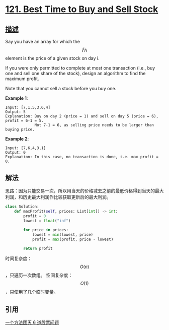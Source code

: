 # [121. Best Time to Buy and Sell Stock](https://leetcode.com/problems/best-time-to-buy-and-sell-stock/)

## [描述](https://leetcode.com/problems/best-time-to-buy-and-sell-stock/)

Say you have an array for which the $$i^th$$ element is the price of a given stock on day i.

If you were only permitted to complete at most one transaction (i.e., buy one and sell one share of the stock), design an algorithm to find the maximum profit.

Note that you cannot sell a stock before you buy one.

**Example 1**:

```text
Input: [7,1,5,3,6,4]
Output: 5
Explanation: Buy on day 2 (price = 1) and sell on day 5 (price = 6), profit = 6-1 = 5.
             Not 7-1 = 6, as selling price needs to be larger than buying price.
```

**Example 2**:

```text
Input: [7,6,4,3,1]
Output: 0
Explanation: In this case, no transaction is done, i.e. max profit = 0.
```

## 解法

思路：因为只能交易一次，所以用当天的价格减去之前的最低价格得到当天的最大利润，和历史最大利润作比较获取更新后的最大利润。

```python
class Solution:
    def maxProfit(self, prices: List[int]) -> int:
        profit = 0
        lowest = float("inf")

        for price in prices:
            lowest = min(lowest, price)
            profit = max(profit, price - lowest)

        return profit

```

时间复杂度：$$O(n)$$，只遍历一次数组。
空间复杂度：$$O(1)$$，只使用了几个临时变量。

## 引用

[一个方法团灭 6 道股票问题](https://leetcode-cn.com/problems/best-time-to-buy-and-sell-stock/solution/yi-ge-fang-fa-tuan-mie-6-dao-gu-piao-wen-ti-by-l-3/)
